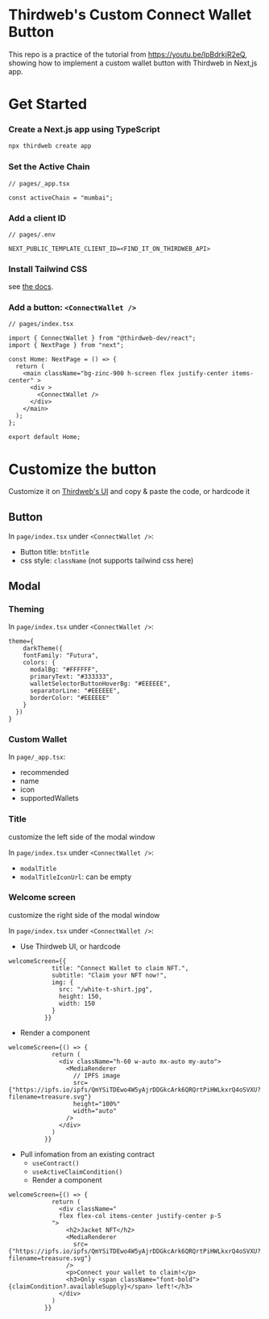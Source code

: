 # Thirdweb's Custom Connect Wallet Button

This repo is a practice of the tutorial from https://youtu.be/lpBdrkjR2eQ, showing how to implement a custom wallet button with Thirdweb in Next,js app.

# Get Started

### Create a Next.js app using TypeScript

```cmd
npx thirdweb create app
```

### Set the Active Chain

```
// pages/_app.tsx

const activeChain = "mumbai";
```

### Add a client ID

```
// pages/.env

NEXT_PUBLIC_TEMPLATE_CLIENT_ID=<FIND_IT_ON_THIRDWEB_API>
```

### Install Tailwind CSS

see [the docs](https://tailwindcss.com/docs/guides/nextjs).

### Add a button: `<ConnectWallet />`

```
// pages/index.tsx

import { ConnectWallet } from "@thirdweb-dev/react";
import { NextPage } from "next";

const Home: NextPage = () => {
  return (
    <main className="bg-zinc-900 h-screen flex justify-center items-center" >
      <div >
        <ConnectWallet />
      </div>
    </main>
  );
};

export default Home;

```

# Customize the button

Customize it on [Thirdweb's UI](https://thirdweb.com/dashboard/wallets/connect) and copy & paste the code, or hardcode it

## Button

In `page/index.tsx` under `<ConnectWallet />`:

- Button title: `btnTitle`
- css style: `className` (not supports tailwind css here)

## Modal

### Theming

In `page/index.tsx` under `<ConnectWallet />`:

```
theme={
    darkTheme({
    fontFamily: "Futura",
    colors: {
      modalBg: "#FFFFFF",
      primaryText: "#333333",
      walletSelectorButtonHoverBg: "#EEEEEE",
      separatorLine: "#EEEEEE",
      borderColor: "#EEEEEE"
    }
  })
}
```

### Custom Wallet

In `page/_app.tsx`:

- recommended
- name
- icon
- supportedWallets

### Title

customize the left side of the modal window

In `page/index.tsx` under `<ConnectWallet />`:

- `modalTitle`
- `modalTitleIconUrl`: can be empty

### Welcome screen

customize the right side of the modal window

In `page/index.tsx` under `<ConnectWallet />`:

- Use Thirdweb UI, or hardcode

```
welcomeScreen={{
            title: "Connect Wallet to claim NFT.",
            subtitle: "Claim your NFT now!",
            img: {
              src: "/white-t-shirt.jpg",
              height: 150,
              width: 150
            }
          }}
```

- Render a component

```
welcomeScreen={() => {
            return (
              <div className="h-60 w-auto mx-auto my-auto">
                <MediaRenderer
                  // IPFS image
                  src={"https://ipfs.io/ipfs/QmYSiTDEwo4W5yAjrDDGkcArk6QRQrtPiHWLkxrQ4oSVXU?filename=treasure.svg"}
                  height="100%"
                  width="auto"
                />
              </div>
            )
          }}
```

- Pull infomation from an existing contract
  - `useContract()`
  - `useActiveClaimCondition()`
  - Render a component

```
welcomeScreen={() => {
            return (
              <div className="
              flex flex-col items-center justify-center p-5
            ">
                <h2>Jacket NFT</h2>
                <MediaRenderer
                  src={"https://ipfs.io/ipfs/QmYSiTDEwo4W5yAjrDDGkcArk6QRQrtPiHWLkxrQ4oSVXU?filename=treasure.svg"}
                />
                <p>Connect your wallet to claim!</p>
                <h3>Only <span className="font-bold">{claimCondition?.availableSupply}</span> left!</h3>
              </div>
            )
          }}
```
